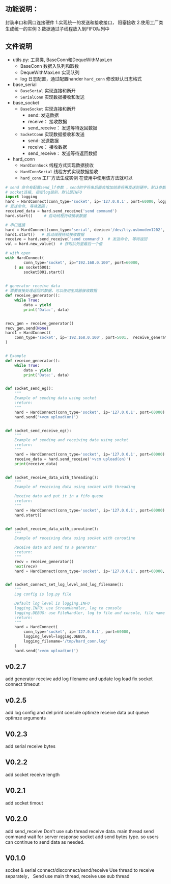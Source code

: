 
## 功能说明：
封装串口和网口连接硬件
1.实现统一的发送和接收接口， 阻塞接收
2.使用工厂类生成统一的实例
3.数据通过子线程放入到FIFO队列中


## 文件说明
- utils.py: 工具类, BaseConn和DequeWithMaxLen
  - BaseConn 数据入队列和取数
  - DequeWithMaxLen  实现队列
  - log 日志配置，通过配置hander `hard_conn` 修改默认日志格式
- base_serial
    - `BaseSerial` 实现连接和断开
    - `SerialConn` 实现数据接收和发送
- base_socket
    - `BaseSocket` 实现连接和断开
        - send: 发送数据
        - receive： 接收数据
        - send_receive： 发送等待返回数据
    - `SocketConn` 实现数据接收和发送
        - send: 发送数据
        - receive： 接收数据
        - send_receive： 发送等待返回数据
- hard_conn
    - `HardConnSock` 线程方式实现数据接收
    - `HardConnSerial` 线程方式实现数据接收
    - `hard_conn` 工厂方法生成实例  在使用中使用该方法就可以

```python 
# send 命令有配置send_lf参数 ，send的字符串后面会增加结束符再发送到硬件。默认参数是\r\n
# socket连接, 指定log级别，默认是INFO
import logging
hard = HardConnect(conn_type='socket', ip='127.0.0.1', port=60000, logging_level=logging.DEBUG)
# 发送命令, 等待返回； 
received_data = hard.send_receive('send command')  
hard.start()     # 启动线程持续接收数据

# 串口连接
hard = HardConnect(conn_type='serial', device='/dev/tty.usbmodem1202', baud_rate=115200)
hard1.start()   # 启动线程持续接收数据
receive = hard.send_receive('send command')  # 发送命令, 等待返回
val = hard.new_value()  # 获取队列里最后一个值

# with open
with HardConnect(
        conn_type='socket', ip="192.168.0.100", port=60000, 
    ) as socket5001:
        socket5001.start()
    

# generator receive data
# 需要直接处理返回的数据，可以使用生成器接收数据
def receive_generator():
    while True:
        data = yield
        print('Data:', data)


recv_gen = receive_generator()
recv_gen.send(None)
hard1 = HardConnect(
    conn_type='socket', ip='192.168.0.100', port=5001,  receive_generator=recv_gen
)


# Example
def receive_generator():
    while True:
        data = yield
        print('Data:', data)


def socket_send_eg():
    """
    Example of sending data using socket
    :return:
    """
    hard = HardConnect(conn_type='socket', ip='127.0.0.1', port=60000)
    hard.send('>vcm upload(on)')


def socket_send_receive_eg():
    """
    Example of sending and receiving data using socket
    :return:
    """
    hard = HardConnect(conn_type='socket', ip='127.0.0.1', port=60000)
    receive_data = hard.send_receive('>vcm upload(on)')
    print(receive_data)


def socket_receive_data_with_threading():
    """
    Example of receiving data using socket with threading

    Receive data and put it in a fifo queue
    :return:
    """
    hard = HardConnect(conn_type='socket', ip='127.0.0.1', port=60000)
    hard.start()


def socket_receive_data_with_coroutine():
    """
    Example of receiving data using socket with coroutine

    Receive data and send to a generator
    :return:
    """
    recv = receive_generator()
    next(recv)
    hard = HardConnect(conn_type='socket', ip='127.0.0.1', port=60000, receive_generator=recv)


def socket_connect_set_log_level_and_log_filename():
    """
    Log config is log.py file

    Default log level is logging.INFO
    logging.INFO: use StreamHandler, log to console
    logging.DEBUG: use FileHandler, log to file and console, file name is hard_connect.log in the current directory
    :return:
    """
    hard = HardConnect(
        conn_type='socket', ip='127.0.0.1', port=60000,
        logging_level=logging.DEBUG,
        logging_filename='/tmp/hard_conn.log'
    )
    hard.send('>vcm upload(on)')
```

## v0.2.7
add generator receive
add log filename and update log load
fix socket connect timeout

## v0.2.5
add log config and del print console
optimze receive data put queue
optimze arguments

## V0.2.3
add serial receive bytes

## V0.2.2
add socket receive length

## V0.2.1
add socket timout


## V0.2.0
add send_receive  Don't use sub thread receive data. main thread send command wait for server response
socket add send bytes type. so users can continue to send data as needed.

## V0.1.0
socket & serial connect/disconnect/send/receive
Use thread to receive separately， Send use main thread, receive use sub thread